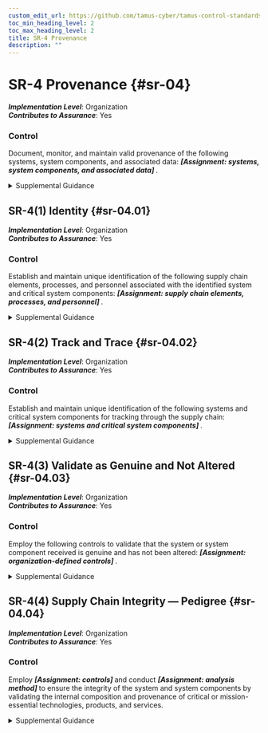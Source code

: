 ```yaml
---
custom_edit_url: https://github.com/tamus-cyber/tamus-control-standards/tree/main/content/tamus.edu/TAMUS_profile.xml
toc_min_heading_level: 2
toc_max_heading_level: 2
title: SR-4 Provenance
description: ""
---
```


# SR-4 Provenance {#sr-04}

_**Implementation Level**_: Organization\
_**Contributes to Assurance**_: Yes

### Control

Document, monitor, and maintain valid provenance of the following systems, system components, and associated data: <strong title="sr-04_odp"> <em>[Assignment: systems, system components, and associated data]</em> </strong>.


<details><summary>Supplemental Guidance</summary>Every system and system component has a point of origin and may be changed throughout its existence. Provenance is the chronology of the origin, development, ownership, location, and changes to a system or system component and associated data. It may also include personnel and processes used to interact with or make modifications to the system, component, or associated data. Organizations consider developing procedures (see [SR-1](/catalog/sr/sr-01#sr-01) ) for allocating responsibilities for the creation, maintenance, and monitoring of provenance for systems and system components; transferring provenance documentation and responsibility between organizations; and preventing and monitoring for unauthorized changes to the provenance records. Organizations have methods to document, monitor, and maintain valid provenance baselines for systems, system components, and related data. These actions help track, assess, and document any changes to the provenance, including changes in supply chain elements or configuration, and help ensure non-repudiation of provenance information and the provenance change records. Provenance considerations are addressed throughout the system development life cycle and incorporated into contracts and other arrangements, as appropriate.</details>


## SR-4(1) Identity {#sr-04.01}

_**Implementation Level**_: Organization\
_**Contributes to Assurance**_: Yes

### Control

Establish and maintain unique identification of the following supply chain elements, processes, and personnel associated with the identified system and critical system components: <strong title="sr-04.01_odp"> <em>[Assignment: supply chain elements, processes, and personnel]</em> </strong>.


<details><summary>Supplemental Guidance</summary>Knowing who and what is in the supply chains of organizations is critical to gaining visibility into supply chain activities. Visibility into supply chain activities is also important for monitoring and identifying high-risk events and activities. Without reasonable visibility into supply chains elements, processes, and personnel, it is very difficult for organizations to understand and manage risk and reduce their susceptibility to adverse events. Supply chain elements include organizations, entities, or tools used for the research and development, design, manufacturing, acquisition, delivery, integration, operations, maintenance, and disposal of systems and system components. Supply chain processes include development processes for hardware, software, and firmware; shipping and handling procedures; configuration management tools, techniques, and measures to maintain provenance; personnel and physical security programs; or other programs, processes, or procedures associated with the production and distribution of supply chain elements. Supply chain personnel are individuals with specific roles and responsibilities related to the secure the research and development, design, manufacturing, acquisition, delivery, integration, operations and maintenance, and disposal of a system or system component. Identification methods are sufficient to support an investigation in case of a supply chain change (e.g. if a supply company is purchased), compromise, or event.</details>


## SR-4(2) Track and Trace {#sr-04.02}

_**Implementation Level**_: Organization\
_**Contributes to Assurance**_: Yes

### Control

Establish and maintain unique identification of the following systems and critical system components for tracking through the supply chain: <strong title="sr-04.02_odp"> <em>[Assignment: systems and critical system components]</em> </strong>.


<details><summary>Supplemental Guidance</summary>Tracking the unique identification of systems and system components during development and transport activities provides a foundational identity structure for the establishment and maintenance of provenance. For example, system components may be labeled using serial numbers or tagged using radio-frequency identification tags. Labels and tags can help provide better visibility into the provenance of a system or system component. A system or system component may have more than one unique identifier. Identification methods are sufficient to support a forensic investigation after a supply chain compromise or event.</details>


## SR-4(3) Validate as Genuine and Not Altered {#sr-04.03}

_**Implementation Level**_: Organization\
_**Contributes to Assurance**_: Yes

### Control

Employ the following controls to validate that the system or system component received is genuine and has not been altered: <strong title="sr-4.3_prm_1"> <em>[Assignment: organization-defined controls]</em> </strong>.


<details><summary>Supplemental Guidance</summary>For many systems and system components, especially hardware, there are technical means to determine if the items are genuine or have been altered, including optical and nanotechnology tagging, physically unclonable functions, side-channel analysis, cryptographic hash verifications or digital signatures, and visible anti-tamper labels or stickers. Controls can also include monitoring for out of specification performance, which can be an indicator of tampering or counterfeits. Organizations may leverage supplier and contractor processes for validating that a system or component is genuine and has not been altered and for replacing a suspect system or component. Some indications of tampering may be visible and addressable before accepting delivery, such as inconsistent packaging, broken seals, and incorrect labels. When a system or system component is suspected of being altered or counterfeit, the supplier, contractor, or original equipment manufacturer may be able to replace the item or provide a forensic capability to determine the origin of the counterfeit or altered item. Organizations can provide training to personnel on how to identify suspicious system or component deliveries.</details>


## SR-4(4) Supply Chain Integrity — Pedigree {#sr-04.04}

_**Implementation Level**_: Organization\
_**Contributes to Assurance**_: Yes

### Control

Employ <strong title="sr-04.04_odp.01"> <em>[Assignment: controls]</em> </strong> and conduct <strong title="sr-04.04_odp.02"> <em>[Assignment: analysis method]</em> </strong> to ensure the integrity of the system and system components by validating the internal composition and provenance of critical or mission-essential technologies, products, and services.


<details><summary>Supplemental Guidance</summary>Authoritative information regarding the internal composition of system components and the provenance of technology, products, and services provides a strong basis for trust. The validation of the internal composition and provenance of technologies, products, and services is referred to as the pedigree. For microelectronics, this includes material composition of components. For software this includes the composition of open-source and proprietary code, including the version of the component at a given point in time. Pedigrees increase the assurance that the claims suppliers assert about the internal composition and provenance of the products, services, and technologies they provide are valid. The validation of the internal composition and provenance can be achieved by various evidentiary artifacts or records that manufacturers and suppliers produce during the research and development, design, manufacturing, acquisition, delivery, integration, operations and maintenance, and disposal of technology, products, and services. Evidentiary artifacts include, but are not limited to, software identification (SWID) tags, software component inventory, the manufacturers’ declarations of platform attributes (e.g., serial numbers, hardware component inventory), and measurements (e.g., firmware hashes) that are tightly bound to the hardware itself.</details>
